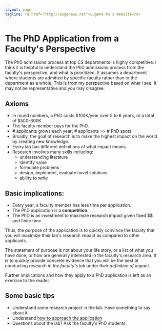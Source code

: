 ```yaml
---
layout: page
tagline: <a href="http://eugenewu.net">Eugene Wu's Website</a>
---
```



# The PhD Application from a Faculty's Perspective


The PhD admissions process at top CS departments is highly competitive.
I think it is helpful to understand the PhD admissions process from the faculty's perspective,
and what is prioritized.   It assumes a department where students are admitted by specific faculty rather than to the department as a whole.
This is from my perspective based on what I see. It may not be representative and you may disagree.

## Axioms

* In round numbers, a PhD costs $100K/year over 5 to 6 years, or a total of $500-600K.   
* The faculty member pays for the PhD.
* \# applicants grows each year; # applicants >> # PhD spots.
* Broadly, the goal of research is to make the highest impact on the world by creating new knowledge.
* Every lab has different definitions of what impact means.
* Research involves many skills including:
  * understanding literature
  * identify value
  * formulate problems
  * design, implement, evaluate novel solutions
  * [ability to write](https://www.youtube.com/watch?v=vtIzMaLkCaM)

## Basic implications:

* Every year, a faculty member has less time per application.
* The PhD application is a **competition**.
* The PhD is an investment to maximize research impact given fixed $$ and finite time.

Thus, the purpose of the application is to quickly convince the faculty that you will maximize
their lab's research impact as compared to other applicants.

The statement of purpose is not about your life story, or a list of what you have done, or how are generally interested in the faculty's research area.
It is to quickly provide concrete evidence that you will be the best at conducting research _in the faculty's lab_ under _their definition of impact_.

Further implications and how they apply to a PhD application is left as an exercise to the reader.

## Some basic tips

* Understand _some_ research project in the lab.   Have something to say about it
* Understand [how to approach the application](https://www.youtube.com/playlist?list=PLe9dkYfBBHFkJUmqluDocwGuxaZ3y5Zkm)
* Questions about the lab?  Ask the faculty's PhD students.


